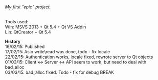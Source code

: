 <h6>My first "epic" project.<br></h6>

Tools used:<br>
Win: MSVS 2013 + Qt 5.4 + Qt VS Addin<br>
Lin: QtCreator + Qt 5.4<br>

<b>History</b><br>
16/02/15: Published<br>
17/02/15: Asio write\read was done, todo - fix locale<br>
22/02/15: Authentication works, locale fixed, rewrote server to Qt objects<br>
01/03/15: Client <-> Server <-> API seem to work, but need to deal with bad_alloc<br>
03/03/15: bad_alloc fixed. Todo - fix for debug BREAK<br>